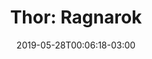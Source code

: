 ---
title: "Thor: Ragnarok"
date: 2019-05-28T00:06:18-03:00
draft: false
slug:
# tags: []

poster: "https://m.media-amazon.com/images/M/MV5BMjMyNDkzMzI1OF5BMl5BanBnXkFtZTgwODcxODg5MjI@._V1_SY1000_CR0,0,674,1000_AL_.jpg"
release: "3 November 2017"
runtime: "130"
directors: ["Taika Waititi"]
writers: ["Eric Pearson", "Craig Kyle", "Christopher L. Yost", "Stan Lee", "Larry Lieber", "Jack Kirby", "Greg Pak", "Walter Simonson", "Carlo Pagulayan"]
trailer: "ue80QwXMRHg"
summary: "Thor (Chris Hemsworth) is imprisoned on the planet Sakaar, and must race against time to return to Asgard and stop Ragnarök, the destruction of his world, at the hands of the powerful and ruthless villain Hela (Cate Blanchett)."
---